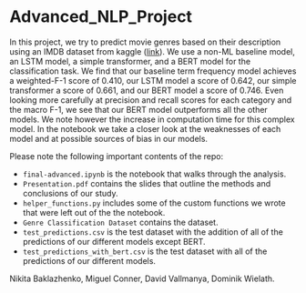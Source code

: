 # Advanced_NLP_Project
In this project, we try to predict movie genres based on their description using an IMDB dataset from kaggle ([link](https://www.kaggle.com/datasets/hijest/genre-classification-dataset-imdb)). We use a non-ML baseline model, an LSTM model, a simple transformer, and a BERT model for the classification task. We find that our baseline term frequency model achieves a weighted-F-1 score of 0.410, our LSTM model a score of 0.642, our simple transformer a score of 0.661, and our BERT model a score of 0.746. Even looking more carefully at precision and recall scores for each category and the macro F-1, we see that our BERT model outperforms all the other models. We note however the increase in computation time for this complex model. In the notebook we take a closer look at the weaknesses of each model and at possible sources of bias in our models.

Please note the following important contents of the repo:
* <tt>`final-advanced.ipynb`</tt> is the notebook that walks through the analysis.
* <tt>`Presentation.pdf`</tt> contains the slides that outline the methods and conclusions of our study.
* <tt>`helper_functions.py`</tt> includes some of the custom functions we wrote that were left out of the the notebook.
* <tt>`Genre Classification Dataset`</tt> contains the dataset.
* <tt>`test_predictions.csv`</tt> is the test dataset with the addition of all of the predictions of our different models except BERT.
* <tt>`test_predictions_with_bert.csv`</tt> is the test dataset with all of the predictions of our different models.

Nikita Baklazhenko, Miguel Conner, David Vallmanya, Dominik Wielath.


